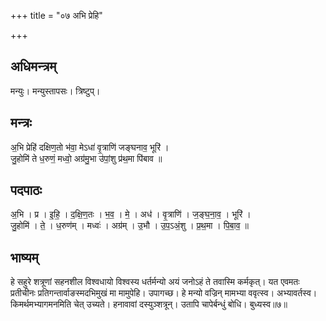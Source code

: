 +++
title = "०७ अभि प्रेहि"

+++
## अधिमन्त्रम्
मन्युः। मन्युस्तापसः। त्रिष्टुप्।

## मन्त्रः
अ॒भि प्रेहि॑ दक्षिण॒तो भ॑वा॒ मेऽधा॑ वृ॒त्राणि॑ जङ्घनाव॒ भूरि॑ ।  
जु॒होमि॑ ते ध॒रुणं॒ मध्वो॒ अग्र॑मु॒भा उ॑पां॒शु प्र॑थ॒मा पि॑बाव ॥

## पदपाठः
अ॒भि । प्र । इ॒हि॒ । द॒क्षि॒ण॒तः । भ॒व॒ । मे॒ । अध॑ । वृ॒त्राणि॑ । ज॒ङ्घ॒ना॒व॒ । भूरि॑ ।  
जु॒होमि॑ । ते॒ । ध॒रुण॑म् । मध्वः॑ । अग्र॑म् । उ॒भौ । उ॒प॒ऽअं॒शु । प्र॒थ॒मा । पि॒बा॒व॒ ॥

## भाष्यम्
हे सहुरे शत्रूणां सहनशील विश्वधायो विश्वस्य धर्तर्मन्यो अयं जनोऽहं ते तवास्मि कर्मकृत्। यत एवमतः प्रतीचीनः प्रतिगन्तार्वाङस्मदभिमुखं मा मामुपेहि। उपागच्छ। हे मन्यो वज्रिन् मामभ्या ववृत्स्व। अभ्यावर्तस्व। किमर्थमभ्यागमनमिति चेत् उच्यते। हनावावां दस्युञ्शत्रून्। उतापि चापेर्बन्धुं बोधि। बुध्यस्व॥७॥